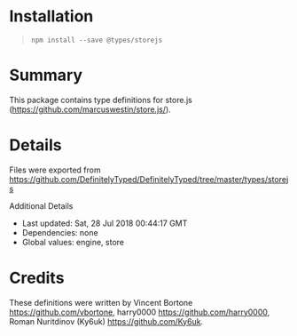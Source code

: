 # Installation
> `npm install --save @types/storejs`

# Summary
This package contains type definitions for store.js (https://github.com/marcuswestin/store.js/).

# Details
Files were exported from https://github.com/DefinitelyTyped/DefinitelyTyped/tree/master/types/storejs

Additional Details
 * Last updated: Sat, 28 Jul 2018 00:44:17 GMT
 * Dependencies: none
 * Global values: engine, store

# Credits
These definitions were written by Vincent Bortone <https://github.com/vbortone>, harry0000 <https://github.com/harry0000>, Roman Nuritdinov (Ky6uk) <https://github.com/Ky6uk>.
